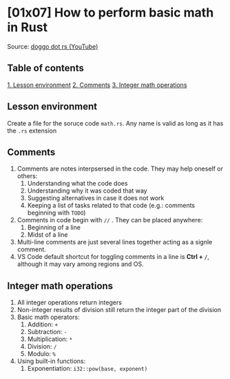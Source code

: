 # [01x07] How to perform basic math in Rust

Source: [doggo dot rs (YouTube)](https://www.youtube.com/watch?v=xOZ1h7gjeC4)

## Table of contents

[1. Lesson environment](#lesson-environment)
[2. Comments](#comments)
[3. Integer math operations](#integer-math-operations)

## Lesson environment

Create a file for the soruce code `math.rs`. Any name is valid as long as it has the `.rs` extension

## Comments

1. Comments are notes interpsersed in the code. They may help oneself or others:
   1. Understanding what the code does
   2. Understanding why it was coded that way
   3. Suggesting alternatives in case it does not work
   4. Keeping a list of tasks related to that code (e.g.: comments beginning with `TODO`)
2. Comments in code begin with `//` . They can be placed anywhere:
   1. Beginning of a line
   2. Midst of a line
3. Multi-line comments are just several lines together acting as a signle comment.
4. VS Code default shortcut for toggling comments in a line is **Ctrl + `/`**, although it may vary among regions and OS.

## Integer math operations

1. All integer operations return integers
2. Non-integer results of division still return the integer part of the division
3. Basic math operators:
   1. Addition: `+`
   2. Subtraction: `-`
   3. Multiplication: `*`
   4. Division: `/`
   5. Modulo: `%`
4. Using built-in functions:
   1. Exponentiation: `i32::pow(base, exponent)`
